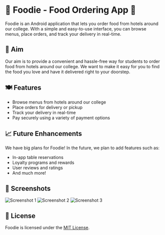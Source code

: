 # 🍔 Foodie - Food Ordering App 🍟

Foodie is an Android application that lets you order food from hotels around our college. With a simple and easy-to-use interface, you can browse menus, place orders, and track your delivery in real-time.

## 🎯 Aim

Our aim is to provide a convenient and hassle-free way for students to order food from hotels around our college. We want to make it easy for you to find the food you love and have it delivered right to your doorstep.

## 🍽️ Features

- Browse menus from hotels around our college
- Place orders for delivery or pickup
- Track your delivery in real-time
- Pay securely using a variety of payment options

## 📈 Future Enhancements

We have big plans for Foodie! In the future, we plan to add features such as:

- In-app table reservations
- Loyalty programs and rewards
- User reviews and ratings
- And much more!

## 📱 Screenshots

![Screenshot 1](https://link-to-screenshot-1.png)
![Screenshot 2](https://link-to-screenshot-2.png)
![Screenshot 3](https://link-to-screenshot-3.png)

## 📝 License

Foodie is licensed under the [MIT License](https://github.com/yourusername/foodie/blob/master/LICENSE).
